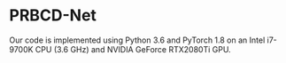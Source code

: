 # PRBCD-Net
Our code is implemented using Python 3.6 and PyTorch 1.8 on an Intel i7-9700K CPU (3.6 GHz) and NVIDIA GeForce RTX2080Ti GPU.
